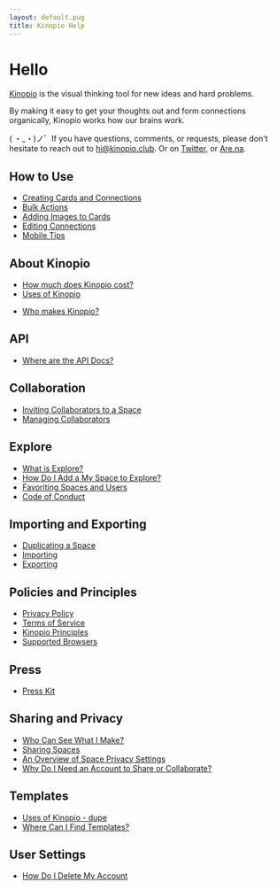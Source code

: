 ```yaml
---
layout: default.pug
title: Kinopio Help
---
```

# Hello

[Kinopio](https://kinopio.club) is the visual thinking tool for new ideas and hard problems.

By making it easy to get your thoughts out and form connections organically, Kinopio works how our brains work.

( ・_・)ノ゛If you have questions, comments, or requests, please don't hesitate to reach out to [hi@kinopio.club](mailto:hi@kinopio.club). Or on [Twitter](https://twitter.com/KinopioClub), or [Are.na](https://www.are.na/kinopio).


## How to Use

- [Creating Cards and Connections]()
- [Bulk Actions]()
- [Adding Images to Cards]()
- [Editing Connections]()
- [Mobile Tips]()

## About Kinopio

- [How much does Kinopio cost?]()
- [Uses of Kinopio]()
<!-- ^ brainstorming etc, see miro , mural https://www.notion.so/kinopio/Sortof-competitors-606f3dc0589642c7a2bb6e9b7c100181 -->
- [Who makes Kinopio?]()

## API

- [Where are the API Docs?]()

## Collaboration

- [Inviting Collaborators to a Space]()
- [Managing Collaborators]()

## Explore

- [What is Explore?]()
- [How Do I Add a My Space to Explore?]()
- [Favoriting Spaces and Users]()
- [Code of Conduct]()

## Importing and Exporting

- [Duplicating a Space]()
- [Importing]()
- [Exporting]()

## Policies and Principles

- [Privacy Policy]()
- [Terms of Service]()
- [Kinopio Principles]()
- [Supported Browsers]()

## Press

- [Press Kit]()

## Sharing and Privacy

- [Who Can See What I Make?]()
- [Sharing Spaces]()
- [An Overview of Space Privacy Settings]()
- [Why Do I Need an Account to Share or Collaborate?]()

## Templates

- [Uses of Kinopio - dupe]()
- [Where Can I Find Templates?]()

## User Settings

- [How Do I Delete My Account]()

